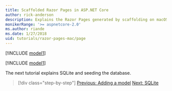 ```yaml
---
title: Scaffolded Razor Pages in ASP.NET Core
author: rick-anderson
description: Explains the Razor Pages generated by scaffolding on macOS.
monikerRange: '>= aspnetcore-2.0'
ms.author: riande
ms.date: 1/27/2018
uid: tutorials/razor-pages-mac/page
---
```


[!INCLUDE [model1](../../includes/RP/page1.md)]

[!INCLUDE [model1](../../includes/RP/page2.md)]

The next tutorial explains SQLite and seeding the database.

> [!div class="step-by-step"]
> [Previous: Adding a model](xref:tutorials/razor-pages-mac/model)
> [Next: SQLite ](xref:tutorials/razor-pages-mac/sql)
